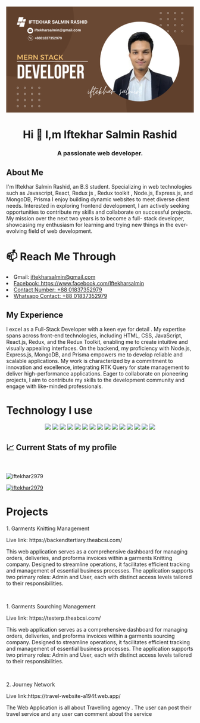 
![logo](https://github.com/iftekhar2979/iftekhar2979/blob/main/Brown%20Modern%20Digital%20Marketing%20Facebook%20Cover%20(2).png)
<!-- about me -->
<h1 align="center" >Hi 👋 I,m Iftekhar Salmin Rashid </h1>
<h3 align="center" >A passionate web developer.</h3>

## About Me
<p align="center">
  <p>I'm Iftekhar Salmin Rashid, an B.S student. Specializing in web technologies such as Javascript, React, Redux js , Redux toolkit , Node.js, Express.js, and MongoDB, Prisma I enjoy building dynamic websites to meet diverse client needs. Interested in exploring frontend development, I am actively seeking opportunities to contribute my skills and collaborate on successful projects. My mission over the next two years is to become a full- stack developer, showcasing my enthusiasm for learning and trying new things in the ever-evolving field of web development.</p>
</p>

<h1  align="left" >📫 Reach Me Through</h1>
<p align="center">
    <li>Gmail: <a href="iftekharsalmin@gmail.com">iftekharsalmin@gmail.com</li>
    <li>Facebook: <a href="https://www.facebook.com/Iftekharsalmin/">https://www.facebook.com/Iftekharsalmin</li>
    <li>Contact Number: +88 01837352979</li>
    <li>Whatsapp Contact: +88 01837352979</li>
</a>
</p>



## My Experience
<p align="center">
  <p> I excel as a Full-Stack Developer with a keen eye for detail . My expertise spans across front-end technologies, including HTML, CSS, JavaScript, React.js, Redux, and the Redux Toolkit, enabling me to create intuitive and visually appealing interfaces. On the backend, my proficiency with Node.js, Express.js, MongoDB, and Prisma empowers me to develop reliable and scalable applications. My work is characterized by a commitment to innovation and excellence, integrating RTK Query for state management to deliver high-performance applications. Eager to collaborate on pioneering projects, I aim to contribute my skills to the development community and engage with like-minded professionals.</p>
</p>

<h1 align="left" >Technology I use</h1>
<p align="center">
<img height="60" src="https://i.ibb.co/TH483bt/html5-logo-html-logo-0.png"/>
<img height="60" src="https://i.ibb.co/J2Xwx1x/html5-logo-opencode-css-8.png"/>
<img height="60" src="https://i.ibb.co/vzsbXYK/boots.jpg"/>
<img height="60" src="https://i.ibb.co/dcvyp95/ta-choto.webp"/>
<img height="60" src="https://i.ibb.co/pLhXD5r/ffffffffff.png"/>
<img height="60" src="https://i.ibb.co/3WjkjcV/javascript.png"/>
<img height="60" src="https://i.ibb.co/Y0VzS5P/react.webp"/>
<img height="60" src="https://raw.githubusercontent.com/reduxjs/redux/master/logo/logo.png"/>
<img height="60" src="https://i.ibb.co/z4G0XXn/node.png"/>
<img height="60" src="https://i.ibb.co/Yy4kyLp/icons8-express-js-50.png"/>
<img height="60" src="https://i.ibb.co/RPPvc7m/icons8.png"/>
<img height="60" src="https://tsed.io/mongoose.png"/>
<img height="60" src="https://cdn.worldvectorlogo.com/logos/prisma-2.svg"/>
<img height="60" src="https://i.ibb.co/Xyj3C6m/firebase.png"/>
<img height="60" src="https://i.ibb.co/XYSTRQq/git.png"/>
</p>

## :chart_with_upwards_trend: Current Stats of my profile

<br />
<p align="center">
 <p align="left"> <img src="https://komarev.com/ghpvc/?username=iftekhar2979&label=Profile%20views&color=0e75b6&style=flat" alt="iftekhar2979" /> </p>

<p align="left"> <a href="https://github.com/ryo-ma/github-profile-trophy"><img src="https://github-profile-trophy.vercel.app/?username=iftekhar2979" alt="iftekhar2979" /></a> </p>
</p>


<h1 align="left" >Projects</h1>
<p align="center">
  <p>1. Garments Knitting Management</p>
  <p>Live link: https://backendtertiary.theabcsi.com/ </p>
  <p>This web application serves as a comprehensive dashboard for managing orders, deliveries, and proforma invoices within a garments Knitting company. Designed to streamline operations, it facilitates efficient tracking and management of essential business processes. The application supports two primary roles: Admin and User, each with distinct access levels tailored to their responsibilities.</p>

  </br>
<p align="center">
  <p>1. Garments Sourching Management</p>
  <p>Live link: https://testerp.theabcsi.com/ </p>
  <p>This web application serves as a comprehensive dashboard for managing orders, deliveries, and proforma invoices within a garments sourcing company. Designed to streamline operations, it facilitates efficient tracking and management of essential business processes. The application supports two primary roles: Admin and User, each with distinct access levels tailored to their responsibilities.</p>

  </br>
 
<p align="center">
  <p>2. Journey Network</p>
  <p>Live link:https://travel-website-a194f.web.app/ </p>
  <p>The Web Application is all about Travelling agency . The user can post their travel service and any user can comment about the service</p>

  </br>


